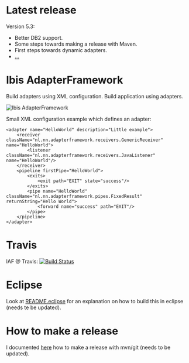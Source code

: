 Latest release
==============

Version 5.3:

- Better DB2 support.
- Some steps towards making a release with Maven.
- First steps towards dynamic adapters.
- [...](https://github.com/ibissource/iaf/compare/v5_2...v5_3)



Ibis AdapterFramework
=====================

Build adapters using XML configuration. Build application using adapters.

![Ibis AdapterFramework](http://www.integrationpartners.nl/wp-content/uploads/2013/04/IAF-framework3-1024x569.jpg)

Small XML configuration example which defines an adapter:

	<adapter name="HelloWorld" description="Little example">
		<receiver className="nl.nn.adapterframework.receivers.GenericReceiver" name="HelloWorld">
			<listener className="nl.nn.adapterframework.receivers.JavaListener" name="HelloWorld"/>
		</receiver>
		<pipeline firstPipe="HelloWorld">
			<exits>
				<exit path="EXIT" state="success"/>
			</exits>
			<pipe name="HelloWorld" className="nl.nn.adapterframework.pipes.FixedResult" returnString="Hello World">
				<forward name="success" path="EXIT"/>
			</pipe>
		</pipeline>
	</adapter>



Travis
======

IAF @ Travis: [![Build Status](https://travis-ci.org/ibissource/iaf.png)](https://travis-ci.org/ibissource/iaf)



Eclipse
=======

Look at [README.eclipse](README.eclipse) for an explanation on how to build this in eclipse (needs te be updated).



How to make a release
=====================

I documented [here](RELEASE.md) how to make a release with mvn/git (needs to be updated).
